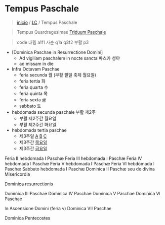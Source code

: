 # Tempus Paschale
> [inicio](./README.md) / [LC](../LC.md) / Tempus Paschale

> Tempus Quardragesimae
> [Triduum Paschale](./LQ.md#sacrum-triduum-paschale)


> code
> 대림 a1f1
> 사순 q1a q3f2
> 부활 p3


- [Dominica Paschae in Resurrectione Domini]
	- Ad vigiliam paschalem in nocte sancta 파스카 성야
	- ad missam in die
- Infra Octavam Paschae
	- feria secunda 월 (부활 팔일 축제 월요일)
	- feria tertia 화
	- feria quarta 수
	- feria quinta 목
	- feria sexta 금
	- sabbato 토
- hebdomada secunda paschale 부활 제2주
	- 부활 제2주간 월요일
	- 부활 제2주간 화요일
- hebdomada tertia paschae 
	- 제3주일 [A](./paschale/p3.md#a) [B](./paschale/p3.md#b) [C](./paschale/p3.md#c)
	- 제3주간 [목요일](./paschale/p3f.md#f5)
	- 제3주간 [금요일](./paschale/p3f.md#f6)



Feria II hebdomada I Paschæ
Feria III hebdomada I Paschæ
Feria IV hebdomada I Paschæ
Feria V hebdomada I Paschæ
Feria VI hebdomada I Paschæ
Sabbato hebdomada I Paschæ
Dominica II Paschæ seu de divina Misericordia






Dominica resurrectionis

Dominica III Paschae
Dominica IV Paschae
Dominica V Paschae
Dominica VI Paschae

In Ascensione Domini (feria v)
Dominica VII Paschae

Dominica Pentecostes



